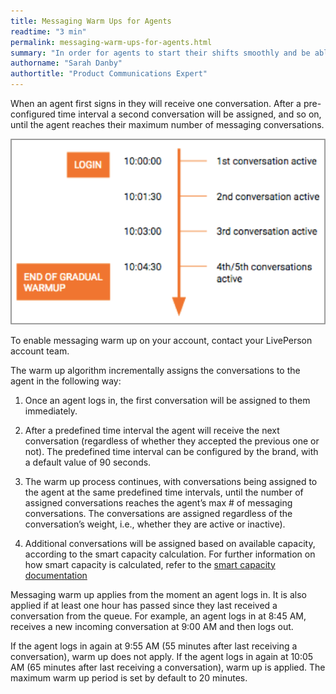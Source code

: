 ```yaml
---
title: Messaging Warm Ups for Agents
readtime: "3 min"
permalink: messaging-warm-ups-for-agents.html
summary: "In order for agents to start their shifts smoothly and be able to ‘warm up’ to the flow of conversations, brands can configure LiveEngage to assign conversations to the agents gradually."
authorname: "Sarah Danby"
authortitle: "Product Communications Expert"
---
```



When an agent first signs in they will receive one conversation. After a pre-configured time interval a second conversation will be assigned, and so on, until the agent reaches their maximum number of messaging conversations.

![imagelink](img/MessagingWarmUp.png)

To enable messaging warm up on your account, contact your LivePerson account team.

The warm up algorithm incrementally assigns the conversations to the agent in the following way:


1.	Once an agent logs in, the first conversation will be assigned to them immediately.

2.	After a predefined time interval the agent will receive the next conversation (regardless of whether they accepted the previous one or not). The predefined time interval can be configured by the brand, with a default value of 90 seconds.

3.	The warm up process continues, with conversations being assigned to the agent at the same predefined time intervals, until the number of assigned conversations reaches the agent’s max # of messaging conversations. The conversations are assigned regardless of the conversation’s weight, i.e., whether they are active or inactive).

4.	Additional conversations will be assigned based on available capacity, according to the smart capacity calculation. For further information on how smart capacity is calculated, refer to the [smart capacity documentation](https://s3-eu-west-1.amazonaws.com/ce-sr/CA/Messaging/Smart+capacity.pdf)

Messaging warm up applies from the moment an agent logs in. It is also applied if at least one hour has passed since they last received a conversation from the queue. For example, an agent logs in at 8:45 AM, receives a new incoming conversation at 9:00 AM and then logs out.

If the agent logs in again at 9:55 AM (55 minutes after last receiving a conversation), warm up does not apply.
If the agent logs in again at 10:05 AM (65 minutes after last receiving a conversation), warm up is applied.
The maximum warm up period is set by default to 20 minutes.
